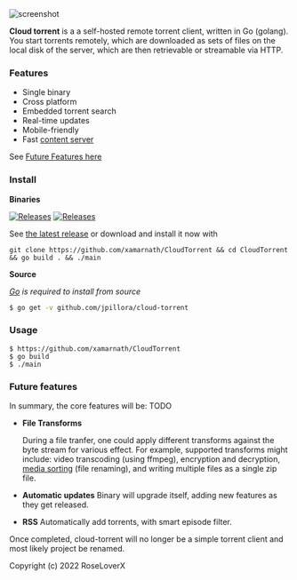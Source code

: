 <img src="https://raw.githubusercontent.com/xamarnath/CloudTorrent/master/static/img/Screenshot_2022-05-23-12-00-44.png" alt="screenshot"/>

**Cloud torrent** is a a self-hosted remote torrent client, written in Go (golang). You start torrents remotely, which are downloaded as sets of files on the local disk of the server, which are then retrievable or streamable via HTTP.

### Features

- Single binary
- Cross platform
- Embedded torrent search
- Real-time updates
- Mobile-friendly
- Fast [content server](http://golang.org/pkg/net/http/#ServeContent)

See [Future Features here](#future-features)

### Install

**Binaries**

[![Releases](https://img.shields.io/github/release/jpillora/cloud-torrent.svg)](https://github.com/jpillora/cloud-torrent/releases) [![Releases](https://img.shields.io/github/downloads/jpillora/cloud-torrent/total.svg)](https://github.com/jpillora/cloud-torrent/releases)

See [the latest release](https://github.com/jpillora/cloud-torrent/releases/latest) or download and install it now with

```
git clone https://github.com/xamarnath/CloudTorrent && cd CloudTorrent && go build . && ./main
```

**Source**

_[Go](https://golang.org/dl/) is required to install from source_

```sh
$ go get -v github.com/jpillora/cloud-torrent
```

### Usage

```
$ https://github.com/xamarnath/CloudTorrent
$ go build
$ ./main
```

### Future features

In summary, the core features will be:
TODO

- **File Transforms**

  During a file tranfer, one could apply different transforms against the byte stream for various effect. For example, supported transforms might include: video transcoding (using ffmpeg), encryption and decryption, [media sorting](https://github.com/jpillora/cloud-torrent/issues/4) (file renaming), and writing multiple files as a single zip file.

- **Automatic updates** Binary will upgrade itself, adding new features as they get released.
- **RSS** Automatically add torrents, with smart episode filter.

Once completed, cloud-torrent will no longer be a simple torrent client and most likely project be renamed.

Copyright (c) 2022 RoseLoverX

